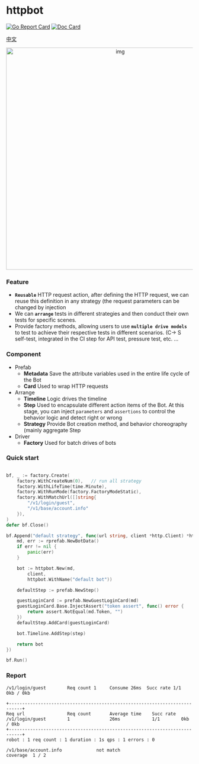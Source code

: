# httpbot

[![Go Report Card](https://goreportcard.com/badge/github.com/pojol/httpbot)](https://goreportcard.com/report/github.com/pojol/httpbot)
[![Doc Card](https://img.shields.io/badge/httpbot-doc-2ca5e0?style=flat&logo=appveyor)](https://pojol.gitbook.io/httpbot/)

[中文](README_CN.md)

<div align="center">
    <img src="https://i.postimg.cc/v86d0Vqv/image.png" alt="img" width="600">
</div>

### Feature
* **`Reusable`** HTTP request action, after defining the HTTP request, we can reuse this definition in any strategy (the request parameters can be changed by injection 
* We can **`arrange`** tests in different strategies and then conduct their own tests for specific scenes. 
* Provide factory methods, allowing users to use **`multiple drive models`** to test to achieve their respective tests in different scenarios. (C-> S self-test, integrated in the CI step for API test, pressure test, etc. ... 

### Component
* Prefab
  * **Metadata** Save the attribute variables used in the entire life cycle of the Bot
  * **Card** Used to wrap HTTP requests
* Arrange
  * **Timeline** Logic drives the timeline
  * **Step** Used to encapsulate different action items of the Bot. At this stage, you can inject `parameters` and `assertions` to control the behavior logic and detect right or wrong
  * **Strategy** Provide Bot creation method, and behavior choreography (mainly aggregate Step
* Driver
  * **Factory** Used for batch drives of bots



### Quick start
```go

bf, _ := factory.Create(
	factory.WithCreateNum(0),	// run all strategy
	factory.WithLifeTime(time.Minute),
	factory.WithRunMode(factory.FactoryModeStatic),
	factory.WithMatchUrl([]string{
		"/v1/login/guest",
		"/v1/base/account.info"
	}),
)
defer bf.Close()

bf.Append("default strategy", func(url string, client *http.Client) *httpbot.Bot {
	md, err := rprefab.NewBotData()
	if err != nil {
		panic(err)
	}

	bot := httpbot.New(md, 
		client, 
		httpbot.WithName("default bot"))

	defaultStep := prefab.NewStep()

	guestLoginCard := prefab.NewGuestLoginCard(md)
	guestLoginCard.Base.InjectAssert("token assert", func() error {
		return assert.NotEqual(md.Token, "")
	})
	defaultStep.AddCard(guestLoginCard)

	bot.Timeline.AddStep(step)

	return bot
})

bf.Run()

```



### Report
```shell
/v1/login/guest        Req count 1     Consume 26ms  Succ rate 1/1   0kb / 0kb

+---------------------------------------------------------------------------+
Req url                Req count       Average time    Succ rate
/v1/login/guest        1               26ms            1/1        0kb / 0kb
+---------------------------------------------------------------------------+
robot : 1 req count : 1 duration : 1s qps : 1 errors : 0

/v1/base/account.info             not match
coverage  1 / 2
```